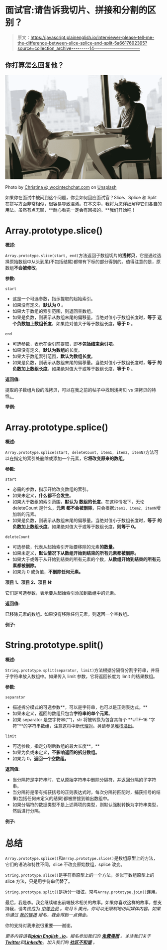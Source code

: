 # 面试官:请告诉我切片、拼接和分割的区别？

> 原文：<https://javascript.plainenglish.io/interviewer-please-tell-me-the-difference-between-slice-splice-and-split-5a6617692395?source=collection_archive---------14----------------------->

## 你打算怎么回复他？

![](img/d23cf817390894c2a9ce371196d3fefe.png)

Photo by [Christina @ wocintechchat.com](https://unsplash.com/@wocintechchat?utm_source=medium&utm_medium=referral) on [Unsplash](https://unsplash.com?utm_source=medium&utm_medium=referral)

如果你在面试中被问到这个问题，你会如何回应面试官？Slice、Splice 和 Split 在拼写方面非常相似，很容易导致混淆。在本文中，我将为您详细解释它们各自的用法。虽然有点无聊，**耐心看完一定会有回报的。**我们开始吧！

# Array.prototype.slice()

**概述:**

`Array.prototype.slice(start, end)`方法返回子数组切片的**浅拷贝**，它是通过选择原始数组中从头到尾(不包括结尾)都带有下标的部分得到的。值得注意的是，原数组**不会被修改**。

**参数:**

`start`

*   这是一个可选参数，指示提取的起始索引。
*   如果没有定义，**默认为 0** 。
*   如果大于数组的索引范围，则返回空数组。
*   如果是负数，则表示从数组末尾的偏移量。当绝对值小于数组长度时，**等于** **这个负数加上数组长度**，如果绝对值大于等于数组长度，**等于 0** 。

`end`

*   可选参数，表示在索引前提取，即**不包括结束索引项**。
*   如果没有定义，**默认为数组**的长度。
*   如果大于数组索引范围，**默认为数组长度**。
*   如果是负数，则表示从数组末尾的偏移量。当绝对值小于数组长度时，**等于** **的负数加上数组长度**。如果绝对值大于或等于数组长度，**等于 0** 。

**返回值:**

提取的子数组片段的浅拷贝，可以在我之前的帖子中找到浅拷贝 vs 深拷贝的特性[。](https://levelup.gitconnected.com/use-pure-javascript-to-get-a-perfect-deep-copy-5fdc2d9e3d42)

**举例:**

# Array.prototype.splice()

**概述:**

`Array.prototype.splice(start, deleteCount, item1, item2, itemN)`方法可以在指定的索引处删除或添加一个元素，**它将改变原来的数组。**

**参数:**

`start`

*   必需的参数，指示开始改变数组的索引。
*   如果未定义，**什么都不会发生**。
*   如果大于数组的索引范围，**默认为** **数组的长度**。在这种情况下，无论 deleteCount 是什么，**元素** **都不会被删除**，只会根据`item1, item2, itemN`增加新的元素。
*   如果是负数，则表示从数组末尾的偏移量。当绝对值小于数组长度时，**等于** **的负数加上数组长度**。如果绝对值大于或等于数组长度，**则等于 0。**

`deleteCount`

*   可选参数，代表从起始索引开始要移除的元素**的数量。**
*   如果未定义，**默认情况下从数组开始到结束的所有元素都被删除。**
*   如果大于或等于从开始到结束的所有元素的个数，**从数组开始到结束的所有元素都被删除。**
*   如果为 0 或负值，**不删除任何元素。**

**项目 1、项目 2、项目 N:**

它们是可选参数，表示要从起始索引添加到数组中的元素。

**返回值:**

已移除元素的数组。如果没有移除任何元素，则返回一个空数组。

**例子:**

# String.prototype.split()

**概述:**

`String.prototype.split(separator, limit)`方法根据分隔符分割字符串，并将子字符串放入数组中。如果传入 limit 参数，它将返回长度为 limit 的结果数组。

**参数:**

`separator`

*   描述拆分模式的可选参数**，可以是字符串，也可以是正则表达式。**
*   如果未定义，返回的数组只包含**字符串的单个元素**。
*   如果 separator 是空字符串("")，str 将被转换为包含其每个 **UTF-16 "字符"**的字符串数组，注意这将中断[代理对](https://unicode.org/faq/utf_bom.%20html#utf16-2)。另请参见[堆栈溢出](https://stackoverflow.com/questions/4547609/how-to-get-character-array-from-a-string/34717402#34717402)。

`limit`

*   可选参数，指定分割后数组的最大长度**。**
*   如果为负或未定义，**不影响返回的拆分数组。**
*   如果为 0，**返回一个空数组。**

**返回值:**

*   当分隔符是字符串时，它从原始字符串中删除分隔符，并返回分隔的子字符串。
*   当分隔符是带有捕获括号的正则表达式时，每次分隔符匹配时，捕获括号的结果(包括任何未定义的结果)都被拼接到输出数组中。
*   如果分隔符的数据类型不是上述两项的类型，则默认强制转换为字符串类型，然后进行分隔。

**例子:**

# 总结

`Array.prototype.splice()`和`Array.prototype.slice()`是数组原型上的方法，它们的语法和特性不同，slice 不改变原始数组，splice 改变。

`String.prototype.slice()`是字符串原型上的一个方法，类似于数组原型上的 slice 方法，只是用字符串代替了。

`String.prototype.split()`是拆分一根弦，常与`Array.prototype.join()`连用。

最后，我是李。我会继续输出前端技术相关的故事。如果你喜欢这样的故事，想支持我，请考虑成为 [*中等会员*](https://medium.com/@islizeqiang/membership) *。每月 5 美元，你可以无限制地访问媒体内容。如果你通过* [*我的链接*](https://medium.com/@islizeqiang/membership) *报名，我会得到一点佣金。*

你的支持对我来说很重要——谢谢。

*更多内容请看*[***plain English . io***](https://plainenglish.io/)*。报名参加我们的* [***免费周报***](http://newsletter.plainenglish.io/) *。关注我们关于*[***Twitter***](https://twitter.com/inPlainEngHQ)*和*[***LinkedIn***](https://www.linkedin.com/company/inplainenglish/)*。加入我们的* [***社区不和谐***](https://discord.gg/GtDtUAvyhW) *。*